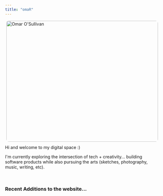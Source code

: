 ```yaml
---
title: "omaR"
---
```


<div style="overflow: hidden; margin: 0; max-width: 100%;">
  <img src="/uploads/photo-1756986186031.jpg" alt="Omar O'Sullivan" style="float: right !important; width: 500px !important; height: 400px !important; object-fit: cover !important; border-radius: 8px !important; margin-left: 20px !important; margin-bottom: 10px !important; clear: right !important; display: inline-block !important; margin-top: 0 !important;">
  
  <p>Hi and welcome to my digital space :)</p>
  
  <p>I'm currently exploring the intersection of tech + creativity... building software products while also pursuing the arts (sketches, photography, music, writing, etc).</p>
</div>

<div style="margin-top: 40px;">
<h3>Recent Additions to the website...</h3>
</div>


